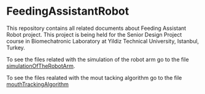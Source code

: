 # FeedingAssistantRobot
This repository contains all related documents about Feeding Assistant Robot project. This project is being held for the Senior Design Project course in Biomechatronic Laboratory at Yildiz Technical University, Istanbul, Turkey.

To see the files related with the simulation of the robot arm go to the file [simulationOfTheRobotArm](https://github.com/Ugurmustafa97/FeedingAssistantRobot/tree/master/simulationOfTheRobotArm).

To see the files realated with the mout tacking algorithm go to the file [mouthTrackingAlgorithm](https://github.com/Ugurmustafa97/FeedingAssistantRobot/tree/master/mouthTrackingAlgorithm)
